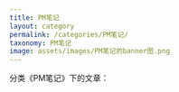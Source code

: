 ```yaml
---
title: PM笔记
layout: category
permalink: /categories/PM笔记/
taxonomy: PM笔记
image: assets/images/PM笔记的banner图.png
---
```


分类《PM笔记》下的文章：